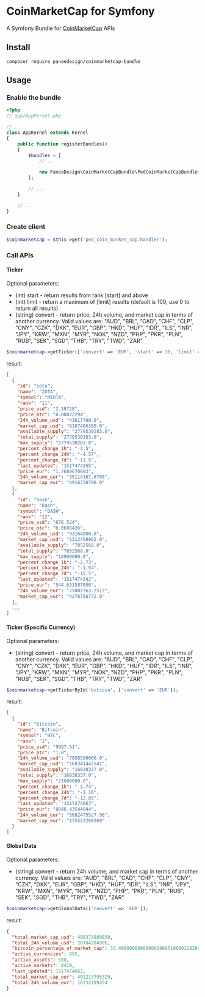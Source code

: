# CoinMarketCap for Symfony

A Symfony Bundle for [CoinMarketCap](https://coinmarketcap.com/api/) APIs

## Install

```
composer require paneedesign/coinmarketcap-bundle
```


## Usage

### Enable the bundle

```php
<?php
// app/AppKernel.php

// ...
class AppKernel extends Kernel
{
    public function registerBundles()
    {
        $bundles = [
            // ...

            new PaneeDesign\CoinMarketCapBundle\PedCoinMarketCapBundle(),
        ];

        // ...
    }

    // ...
}
```

### Create client

```php
$coinmarketcap = $this->get('ped_coin_market_cap.handler');
```

### Call APIs

#### Ticker

Optional parameters:
+ (int) start - return results from rank [start] and above
+ (int) limit - return a maximum of [limit] results (default is 100, use 0 to return all results)
+ (string) convert - return price, 24h volume, and market cap in terms of another currency. Valid values are: 
"AUD", "BRL", "CAD", "CHF", "CLP", "CNY", "CZK", "DKK", "EUR", "GBP", "HKD", "HUF", "IDR", "ILS", "INR", "JPY", "KRW", "MXN", "MYR", "NOK", "NZD", "PHP", "PKR", "PLN", "RUB", "SEK", "SGD", "THB", "TRY", "TWD", "ZAR"

```php
$coinmarketcap->getTicker(['convert' => 'EUR', 'start' => 10, 'limit' => 10]);
```

result: 

```json
[
  {
    "id": "iota",
    "name": "IOTA",
    "symbol": "MIOTA",
    "rank": "11",
    "price_usd": "2.19728",
    "price_btc": "0.00022294",
    "24h_volume_usd": "43617700.0",
    "market_cap_usd": "6107406300.0",
    "available_supply": "2779530283.0",
    "total_supply": "2779530283.0",
    "max_supply": "2779530283.0",
    "percent_change_1h": "-3.5",
    "percent_change_24h": "-4.57",
    "percent_change_7d": "-11.5",
    "last_updated": "1517474355",
    "price_eur": "1.7689070803",
    "24h_volume_eur": "35114167.6788",
    "market_cap_eur": "4916730798.0"
  },
  {
    "id": "dash",
    "name": "Dash",
    "symbol": "DASH",
    "rank": "12",
    "price_usd": "676.524",
    "price_btc": "0.0686426",
    "24h_volume_usd": "93164800.0",
    "market_cap_usd": "5312450962.0",
    "available_supply": "7852568.0",
    "total_supply": "7852568.0",
    "max_supply": "18900000.0",
    "percent_change_1h": "-2.73",
    "percent_change_24h": "-1.54",
    "percent_change_7d": "-15.5",
    "last_updated": "1517474342",
    "price_eur": "544.631587056",
    "24h_volume_eur": "75001763.2512",
    "market_cap_eur": "4276756772.0"
  },
  ...
]
```


#### Ticker (Specific Currency)

Optional parameters:
+ (string) convert - return price, 24h volume, and market cap in terms of another currency. Valid values are: 
"AUD", "BRL", "CAD", "CHF", "CLP", "CNY", "CZK", "DKK", "EUR", "GBP", "HKD", "HUF", "IDR", "ILS", "INR", "JPY", "KRW", "MXN", "MYR", "NOK", "NZD", "PHP", "PKR", "PLN", "RUB", "SEK", "SGD", "THB", "TRY", "TWD", "ZAR"

```php
$coinmarketcap->getTickerById('bitcoin', ['convert' => 'EUR']);
```

result: 

```json
[
  {
    "id": "bitcoin",
    "name": "Bitcoin",
    "symbol": "BTC",
    "rank": "1",
    "price_usd": "9997.51",
    "price_btc": "1.0",
    "24h_volume_usd": "7058590000.0",
    "market_cap_usd": "168341442541",
    "available_supply": "16838337.0",
    "total_supply": "16838337.0",
    "max_supply": "21000000.0",
    "percent_change_1h": "-1.74",
    "percent_change_24h": "-2.16",
    "percent_change_7d": "-12.85",
    "last_updated": "1517474067",
    "price_eur": "8048.43544044",
    "24h_volume_eur": "5682475527.96",
    "market_cap_eur": "135522268269"
  }
]
```


#### Global Data

Optional parameters:
+ (string) convert - return 24h volume, and market cap in terms of another currency. Valid values are: 
"AUD", "BRL", "CAD", "CHF", "CLP", "CNY", "CZK", "DKK", "EUR", "GBP", "HKD", "HUF", "IDR", "ILS", "INR", "JPY", "KRW", "MXN", "MYR", "NOK", "NZD", "PHP", "PKR", "PLN", "RUB", "SEK", "SGD", "THB", "TRY", "TWD", "ZAR"

```php
$coinmarketcap->getGlobalData(['convert' => 'EUR']);
```

result: 

```json
{
  "total_market_cap_usd": 498374989850,
  "total_24h_volume_usd": 20784204906,
  "bitcoin_percentage_of_market_cap": 33.49000000000000198951966012828052043914794921875,
  "active_currencies": 895,
  "active_assets": 580,
  "active_markets": 8419,
  "last_updated": 1517474662,
  "total_market_cap_eur": 401213795329,
  "total_24h_volume_eur": 16732199454
}
```